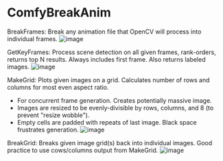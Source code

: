 # ComfyBreakAnim

BreakFrames: Break any animation file that OpenCV will process into individual frames.
![image](https://github.com/LonicaMewinsky/ComfyUI-MakeFrame/assets/93007558/2d8e9b0b-cbad-4018-bd02-2d139071738b)

GetKeyFrames: Process scene detection on all given frames, rank-orders, returns top N results. Always includes first frame. Also returns labeled images.
![image](https://github.com/LonicaMewinsky/ComfyUI-MakeFrame/assets/93007558/ce9de415-d9c4-43ac-94ba-7b8af52e5927)

MakeGrid: Plots given images on a grid. Calculates number of rows and columns for most even aspect ratio.
* For concurrent frame generation. Creates potentially massive image.
* Images are resized to be evenly-divisible by rows, columns, and 8 (to prevent "resize wobble").
* Empty cells are padded with repeats of last image. Black space frustrates generation.
![image](https://github.com/LonicaMewinsky/ComfyUI-MakeFrame/assets/93007558/ac61e777-b5d9-48d5-b20f-57ff1c320d7c)

BreakGrid: Breaks given image grid(s) back into individual images. Good practice to use cows/columns output from MakeGrid.
![image](https://github.com/LonicaMewinsky/ComfyUI-MakeFrame/assets/93007558/6a9a5743-4a43-470b-8e10-2f96a2836c8d)
